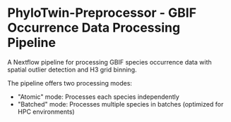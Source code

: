 # PhyloTwin-Preprocessor - GBIF Occurrence Data Processing Pipeline

A Nextflow pipeline for processing GBIF species occurrence data with spatial outlier detection and H3 grid binning. 

The pipeline offers two processing modes:
- "Atomic" mode: Processes each species independently
- "Batched" mode: Processes multiple species in batches (optimized for HPC environments)


